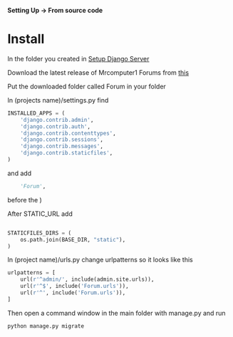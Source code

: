 **Setting Up -> From source code**

# Install

In the folder you created in [Setup Django Server](#page=setting-up/from-source/setting-up-django-server)

Download the latest release of Mrcomputer1 Forums from [this](/)

Put the downloaded folder called Forum in your folder

In (projects name)/settings.py find 
```python
INSTALLED_APPS = (
    'django.contrib.admin',
    'django.contrib.auth',
    'django.contrib.contenttypes',
    'django.contrib.sessions',
    'django.contrib.messages',
    'django.contrib.staticfiles',
)
```
and add
```python
	'Forum',
```
before the )

After STATIC_URL add
```python

STATICFILES_DIRS = (
    os.path.join(BASE_DIR, "static"),
)
```

In (project name)/urls.py change urlpatterns so it looks like this
```python
urlpatterns = [
    url(r'^admin/', include(admin.site.urls)),
    url(r'^$', include('Forum.urls')),
    url(r'^', include('Forum.urls')),
]
```

Then open a command window in the main folder with manage.py and run
```batch
python manage.py migrate
```